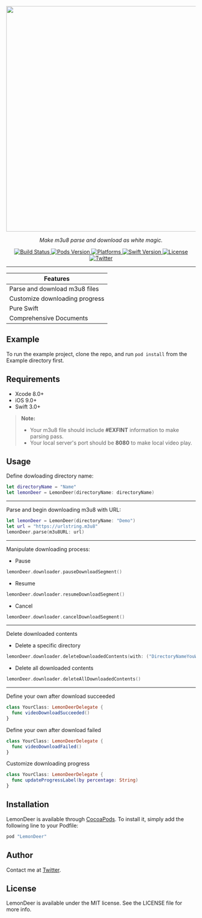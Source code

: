 <p align="center">
  <img src="https://raw.githubusercontent.com/hipposan/LemonDeer/master/Resources/LemonDeer-logo.png" width=600 />
  <p align="center"><i>Make m3u8 parse and download as white magic.</i></p>
</p>

<p align="center">
  <a href="https://travis-ci.org/hipposan/LemonDeer">
    <img src="http://img.shields.io/travis/hipposan/LemonDeer.svg?style=flat" alt="Build Status">
  </a>
  <a href="http://cocoapods.org/pods/LemonDeer">
    <img src="https://img.shields.io/cocoapods/v/LemonDeer.svg?style=flat?colorB=7761c8" alt="Pods Version">
  </a>
  <a href="http://cocoapods.org/pods/LemonDeer">
    <img src="https://img.shields.io/cocoapods/p/LemonDeer.svg?style=flat?colorB=cf649a" alt="Platforms">
  </a>
  <a href="https://swift.org/">
    <img src="https://img.shields.io/badge/Swift-3.1-orange.svg" alt="Swift Version">
  </a>
  <a href="https://raw.githubusercontent.com/hipposan/LemonDeer/master/LICENSE">
    <img src="https://img.shields.io/github/license/mashape/apistatus.svg?colorB=dfca6c" alt="License">
  </a>
   <a href="https://twitter.com/zzy0600">
    <img src="https://img.shields.io/badge/Twitter-%40zzy0600-blue.svg" alt="Twitter">
  </a>
</p>

___________________

Features|
------------------------------- |
Parse and download m3u8 files|
Customize downloading progress|
Pure Swift|
Comprehensive Documents|


## Example
To run the example project, clone the repo, and run `pod install` from the Example directory first.


## Requirements
* Xcode 8.0+
* iOS 9.0+
* Swift 3.0+

> **Note:**
> * Your m3u8 file should include **#EXFINT** information to make parsing pass.
> * Your local server's port should be **8080** to make local video play.


## Usage
Define dowloading directory name:

```swift
let directoryName = "Name"
let lemonDeer = LemonDeer(directoryName: directoryName)
```
____________

Parse and begin downloading m3u8 with URL:

```swift
let lemonDeer = LemonDeer(directoryName: "Demo")
let url = "https://urlstring.m3u8"
lemonDeer.parse(m3u8URL: url)
```
____________

Manipulate downloading process:
* Pause

```swift
lemonDeer.downloader.pauseDownloadSegment()
```

* Resume

```swift
lemonDeer.downloader.resumeDownloadSegment()
```

* Cancel

```swift
lemonDeer.downloader.cancelDownloadSegment()
```
____________

Delete downloaded contents
* Delete a specific directory

```swift
lemonDeer.downloader.deleteDownloadedContents(with: ("DirectoryNameYouWantToDelete")
```

* Delete all downloaded contents

```swift
lemonDeer.downloader.deleteAllDownloadedContents()
```
____________

Define your own after download succeeded

```swift
class YourClass: LemonDeerDelegate {
  func videoDownloadSucceeded()
}
```

Define your own after download failed

```swift
class YourClass: LemonDeerDelegate {
  func videoDownloadFailed()
}
```

Customize downloading progress

```swift
class YourClass: LemonDeerDelegate {
  func updateProgressLabel(by percentage: String)
}
```

## Installation
LemonDeer is available through [CocoaPods](http://cocoapods.org). To install
it, simply add the following line to your Podfile:

```ruby
pod "LemonDeer"
```

## Author
Contact me at [Twitter](https://twitter.com/zzy0600).


## License
LemonDeer is available under the MIT license. See the LICENSE file for more info.
